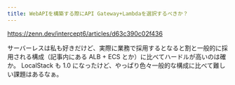 ```yaml
---
title: WebAPIを構築する際にAPI Gateway+Lambdaを選択するべきか？
---
```


https://zenn.dev/intercept6/articles/d63c390c02f436

サーバーレスは私も好きだけど、実際に業務で採用するとなると割と一般的に採用される構成（記事内にある ALB + ECS とか）に比べてハードルが高いのは確か。
LocalStack も 1.0 になったけど、やっぱり色々一般的な構成に比べて難しい課題はあるなぁ。

